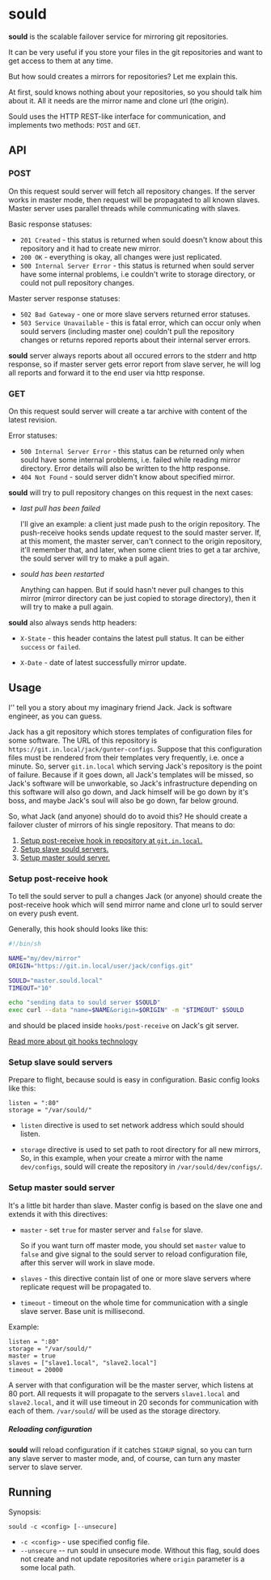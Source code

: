 # sould

**sould** is the scalable failover service for mirroring git repositories.

It can be very useful if you store your files in the git repositories and want
to get access to them at any time.

But how sould creates a mirrors for repositories? Let me explain this.

At first, sould knows nothing about your repositories, so you should talk him
about it. All it needs are the mirror name and clone url (the origin).

Sould uses the HTTP REST-like interface for communication, and implements two
methods: `POST` and `GET`.

## API

### POST
On this request sould server will fetch all repository changes. If the server
works in master mode, then request will be propagated to all known slaves.
Master server uses parallel threads while communicating with slaves.

Basic response statuses:
- `201 Created` - this status is returned when sould doesn't know about this
    repository and it had to create new mirror.
- `200 OK` - everything is okay, all changes were just replicated.
- `500 Internal Server Error` - this status is returned when sould server have
     some internal problems, i.e couldn't write to storage directory, or could
     not pull repository changes.

Master server response statuses:
- `502 Bad Gateway` - one or more slave servers returned error statuses.
- `503 Service Unavailable` - this is fatal error, which can occur only
    when sould servers (including master one) couldn't pull the repository
    changes or returns repored reports about their internal server errors.

**sould** server always reports about all occured errors to the stderr and http
response, so if master server gets error report from slave server, he will log
all reports and forward it to the end user via http response.

### GET
On this request sould server will create a tar archive with content of the
latest revision.

Error statuses:
- `500 Internal Server Error` - this status can be returned only when sould
     have some internal problems, i.e. failed while reading mirror directory.
     Error details will also be written to the http response.
- `404 Not Found` - sould server didn't know about specified mirror.

**sould** will try to pull repository changes on this request in the next
cases:
- *last pull has been failed*

    I'll give an example: a client just made push to the origin repository. The
    push-receive hooks sends update request to  the sould master server. If, at
    this moment, the master server, can't connect to the origin repository,
    it'll remember that, and later, when some client tries to get a tar
    archive, the sould server will try to make a pull again.

- *sould has been restarted*

    Anything can happen. But if sould hasn't never pull changes to this mirror
    (mirror directory can be just copied to storage directory), then it will
    try to make a pull again.

**sould** also always sends http headers:

- `X-State` - this header contains the latest pull status. It can be either
    `success` or `failed`.

- `X-Date` - date of latest successfully mirror update.

## Usage

I'' tell you a story about my imaginary friend Jack. Jack is software
engineer, as you can guess.

Jack has a git repository which stores templates of configuration files for
some software. The URL of this repository is
`https://git.in.local/jack/gunter-configs`. Suppose that this configuration
files must be rendered from their templates very frequently, i.e. once a
minute. So, server `git.in.local` which serving Jack's repository is the point
of failure.  Because if it goes down, all Jack's templates will be missed, so
Jack's software will be unworkable, so Jack's infrastructure depending on this
software will also go down, and Jack himself will be go down by it's boss, and
maybe Jack's soul will also be go down, far below ground.

So, what Jack (and anyone) should do to avoid this? He should create a failover
cluster of mirrors of his single repository. That means to do:

1. [Setup post-receive hook in repository at `git.in.local`.](#setup-post-receive-hook)
2. [Setup slave sould servers.](#setup-slave-sould-servers)
3. [Setup master sould server.](#setup-master-sould-server)

### Setup post-receive hook

To tell the sould server to pull a changes Jack (or anyone) should create the
post-receive hook which will send mirror name and clone url to sould server on
every push event.

Generally, this hook should looks like this:

```bash
#!/bin/sh

NAME="my/dev/mirror"
ORIGIN="https://git.in.local/user/jack/configs.git"

SOULD="master.sould.local"
TIMEOUT="10"

echo "sending data to sould server $SOULD"
exec curl --data "name=$NAME&origin=$ORIGIN" -m "$TIMEOUT" $SOULD
```

and should be placed inside `hooks/post-receive` on Jack's git server.

[Read more about git hooks technology](https://raw.githubusercontent.com/git/git/master/Documentation/githooks.txt)

### Setup slave sould servers

Prepare to flight, because sould is easy in configuration. Basic config looks
like this:

```
listen = ":80"
storage = "/var/sould/"
```

- `listen` directive is used to set network address which sould should listen.

- `storage` directive is used to set path to root directory for all new
    mirrors, So, in this example, when your create a mirror with the name
    `dev/configs`, sould will create the repository in
    `/var/sould/dev/configs/`.

### Setup master sould server

It's a little bit harder than slave. Master config is based on the slave one
and extends it with this directives:

- `master` - set `true` for master server and `false` for slave.

    So if you want turn off master mode, you should set `master` value to
    `false` and give signal to the sould server to reload configuration file,
    after this server will work in slave mode.

- `slaves` - this directive contain list of one or more slave servers where
    replicate request will be propagated to.

- `timeout` - timeout on the whole time for communication with a single slave
    server. Base unit is millisecond.

Example:
```
listen = ":80"
storage = "/var/sould/"
master = true
slaves = ["slave1.local", "slave2.local"]
timeout = 20000
```

A server with that configuration will be the master server, which listens at 80
port. All requests it will propagate to the servers `slave1.local` and
`slave2.local`, and it will use timeout in 20 seconds for communication with
each of them. `/var/sould`/ will be used as the storage directory.

##### Reloading configuration

**sould** will reload configuration if it catches `SIGHUP` signal, so you can
turn any slave server to master mode, and, of course, can turn any master
server to slave server.

## Running

Synopsis:
```
sould -c <config> [--unsecure]
```

- `-c <config>` - use specified config file.
- `--unsecure` -- run sould in unsecure mode. Without this flag, sould
    does not create and not update repositories where `origin` parameter is a
    some local path.
